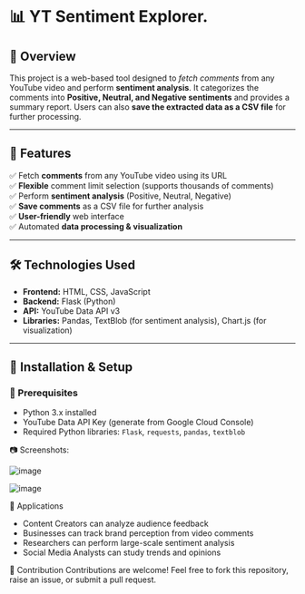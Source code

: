 # 📊 YT Sentiment Explorer.  

## 🚀 Overview  
This project is a web-based tool designed to *fetch comments* from any YouTube video and perform **sentiment analysis**. 
It categorizes the comments into **Positive, Neutral, and Negative sentiments** and provides a summary report.
Users can also **save the extracted data as a CSV file** for further processing.

---

## 🎯 Features  
✅ Fetch **comments** from any YouTube video using its URL  
✅ **Flexible** comment limit selection (supports thousands of comments)  
✅ Perform **sentiment analysis** (Positive, Neutral, Negative)  
✅ **Save comments** as a CSV file for further analysis  
✅ **User-friendly** web interface  
✅ Automated **data processing & visualization**  

---

## 🛠️ Technologies Used  
- **Frontend:** HTML, CSS, JavaScript  
- **Backend:** Flask (Python)  
- **API:** YouTube Data API v3  
- **Libraries:** Pandas, TextBlob (for sentiment analysis), Chart.js (for visualization)  

---

## 📌 Installation & Setup  

### 🔹 Prerequisites  
- Python 3.x installed  
- YouTube Data API Key (generate from Google Cloud Console)  
- Required Python libraries: `Flask`, `requests`, `pandas`, `textblob`

📷 Screenshots:

![image](https://github.com/user-attachments/assets/dccaa169-42ad-4301-885e-d37d8ed00bdd)

![image](https://github.com/user-attachments/assets/569107d6-238b-46bb-a54b-aa30454d2fe7)


🎯 Applications

- Content Creators can analyze audience feedback
- Businesses can track brand perception from video comments
- Researchers can perform large-scale sentiment analysis
- Social Media Analysts can study trends and opinions


🤝 Contribution
Contributions are welcome! Feel free to fork this repository, raise an issue, or submit a pull request.

